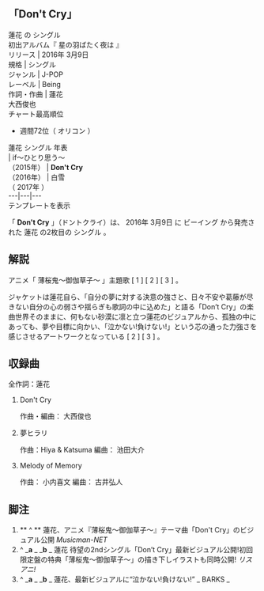「Don't Cry」  
---  
蓮花  の  シングル  
初出アルバム『  星の羽ばたく夜は  』  
リリース  |  2016年  3月9日   
規格  |  シングル   
ジャンル  |  J-POP   
レーベル  |  Being   
作詞・作曲  |  蓮花   
大西俊也  
チャート最高順位  
  
  * 週間72位（  オリコン  ） 

  
蓮花  シングル 年表  
|  if〜ひとり思う〜  
（2015年）  |  **Don't Cry**   
（2016年）  |  白雪    
（  2017年  ）  
---|---|---  
テンプレートを表示  
  
「 **Don't Cry** 」（ドントクライ）は、  2016年  3月9日  に  ビーイング  から発売された  蓮花  の2枚目の  シングル
。

##  解説



アニメ「  薄桜鬼〜御伽草子〜  」主題歌  [  1  ]  [  2  ]  [  3  ]  。

ジャケットは蓮花自ら、「自分の夢に対する決意の強さと、日々不安や葛藤が尽きない自分の心の弱さや揺らぎも歌詞の中に込めた」と語る「Don’t
Cry」の楽曲世界そのままに、何もない砂漠に凛と立つ蓮花のビジュアルから、孤独の中にあっても、夢や目標に向かい、「泣かない!負けない!」という芯の通った力強さを感じさせるアートワークとなっている
[  2  ]  [  3  ]  。

##  収録曲



全作詞：蓮花

  1. Don't Cry 

     作曲・編曲：  大西俊也 
  2. 夢ヒラリ 

     作曲：Hiya & Katsuma 編曲：  池田大介 
  3. Melody of Memory 

     作曲：  小内喜文  編曲：  古井弘人 

##  脚注



  1. ** ^  ** 蓮花、アニメ『薄桜鬼〜御伽草子〜』テーマ曲「Don't Cry」のビジュアル公開  _Musicman-NET_
  2. ^  _**a** _ _**b** _ 蓮花 待望の2ndシングル「Don’t Cry」最新ビジュアル公開!初回限定盤の特典「薄桜鬼～御伽草子～」の描き下しイラストも同時公開!  _リスアニ!_
  3. ^  _**a** _ _**b** _ 蓮花、最新ビジュアルに“泣かない!負けない!”  _ BARKS  _

